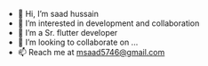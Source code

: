 - 👋 Hi, I’m saad hussain
- 👀 I’m interested in development and collaboration
- 🌱 I’m  a Sr. flutter developer
- 💞️ I’m looking to collaborate on ...
- 📫 Reach me at msaad5746@gmail.com

<!---
msaad5746/msaad5746 is a ✨ special ✨ repository because its `README.md` (this file) appears on your GitHub profile.
You can click the Preview link to take a look at your changes.
--->
